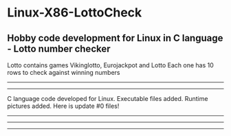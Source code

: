# Linux-X86-LottoCheck
Hobby code development for Linux in C language - Lotto number checker
---------------------------------------------------------------------------------------------------------------

Lotto contains games Vikinglotto, Eurojackpot and Lotto
Each one has 10 rows to check against winning numbers

---------------------------------------------------------------------------------------------------------------


---------------------------------------------------------------------------------------------------------------
C language code developed for Linux. 
Executable files added.
Runtime pictures added.
Here is update #0 files!

---------------------------------------------------------------------------------------------------------------


---------------------------------------------------------------------------------------------------------------

---------------------------------------------------------------------------------------------------------------
